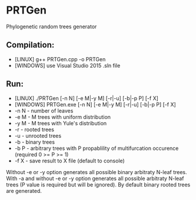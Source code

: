 # PRTGen
Phylogenetic random trees generator

## Compilation:

  * [LINUX] g++ PRTGen.cpp -o PRTGen
  * [WINDOWS] use Visual Studio 2015 .sln file

## Run:

  * [LINUX] ./PRTGen [-n N] [-e M|-y M] [-r|-u] [-b|-p P] [-f X]
  * [WINDOWS] PRTGen.exe [-n N] [-e M|-y M] [-r|-u] [-b|-p P] [-f X]
  * -n N - number of leaves
  * -e M - M trees with uniform distribution
  * -y M - M trees with Yule's distribution
  * -r - rooted trees
  * -u - unrooted trees
  * -b - binary trees
  * -b P - arbitrary trees with P propablility of multifurcation occurence (required 0 >= P >= 1)
  * -f X - save result to X file (default to console)

Without -e or -y option generates all possible binary arbitraty N-leaf trees.
With -a and without -e or -y option generates all possible arbitraty N-leaf trees (P value is required but will be ignored).
By default binary rooted trees are generated.